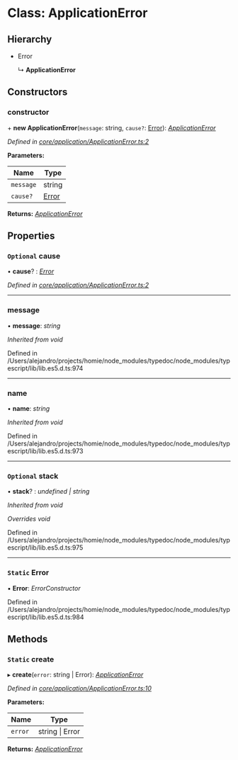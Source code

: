 # Class: ApplicationError

## Hierarchy

* Error

  ↳ **ApplicationError**

## Constructors

###  constructor

\+ **new ApplicationError**(`message`: string, `cause?`: [Error](applicationerror.md#static-error)): *[ApplicationError](applicationerror.md)*

*Defined in [core/application/ApplicationError.ts:2](https://github.com/AlejandroHerr/homieiot.ts/blob/15259b3/src/core/application/ApplicationError.ts#L2)*

**Parameters:**

Name | Type |
------ | ------ |
`message` | string |
`cause?` | [Error](applicationerror.md#static-error) |

**Returns:** *[ApplicationError](applicationerror.md)*

## Properties

### `Optional` cause

• **cause**? : *[Error](applicationerror.md#static-error)*

*Defined in [core/application/ApplicationError.ts:2](https://github.com/AlejandroHerr/homieiot.ts/blob/15259b3/src/core/application/ApplicationError.ts#L2)*

___

###  message

• **message**: *string*

*Inherited from void*

Defined in /Users/alejandro/projects/homie/node_modules/typedoc/node_modules/typescript/lib/lib.es5.d.ts:974

___

###  name

• **name**: *string*

*Inherited from void*

Defined in /Users/alejandro/projects/homie/node_modules/typedoc/node_modules/typescript/lib/lib.es5.d.ts:973

___

### `Optional` stack

• **stack**? : *undefined | string*

*Inherited from void*

*Overrides void*

Defined in /Users/alejandro/projects/homie/node_modules/typedoc/node_modules/typescript/lib/lib.es5.d.ts:975

___

### `Static` Error

▪ **Error**: *ErrorConstructor*

Defined in /Users/alejandro/projects/homie/node_modules/typedoc/node_modules/typescript/lib/lib.es5.d.ts:984

## Methods

### `Static` create

▸ **create**(`error`: string | Error): *[ApplicationError](applicationerror.md)*

*Defined in [core/application/ApplicationError.ts:10](https://github.com/AlejandroHerr/homieiot.ts/blob/15259b3/src/core/application/ApplicationError.ts#L10)*

**Parameters:**

Name | Type |
------ | ------ |
`error` | string &#124; Error |

**Returns:** *[ApplicationError](applicationerror.md)*
